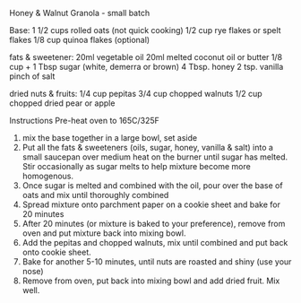 Honey & Walnut Granola - small batch

Base:
1 1/2 cups rolled oats (not quick cooking)
1/2 cup rye flakes or spelt flakes
1/8 cup quinoa flakes (optional)

fats & sweetener:
20ml vegetable oil
20ml melted coconut oil or butter
1/8 cup + 1 Tbsp sugar (white, demerra or brown)
4 Tbsp. honey
2 tsp. vanilla
pinch of salt

dried nuts & fruits:
1/4 cup pepitas
3/4 cup chopped walnuts
1/2 cup chopped dried pear or apple


Instructions
Pre-heat oven to 165C/325F
1. mix the base together in a large bowl, set aside
2. Put all the fats & sweeteners (oils, sugar, honey, vanilla & salt) into a small saucepan over medium heat on the burner until sugar has melted. 
Stir occasionally as sugar melts to help mixture become more homogenous.
3. Once sugar is melted and combined with the oil, pour over the base of oats and mix until thoroughly combined
4. Spread mixture onto parchment paper on a cookie sheet and bake for 20 minutes
5. After 20 minutes (or mixture is baked to your preference), remove from oven and put mixture back into mixing bowl. 
6. Add the pepitas and chopped walnuts, mix until combined and put back onto cookie sheet.
7. Bake for another 5-10 minutes, until nuts are roasted and shiny (use your nose)
8. Remove from oven, put back into mixing bowl and add dried fruit. Mix well.



